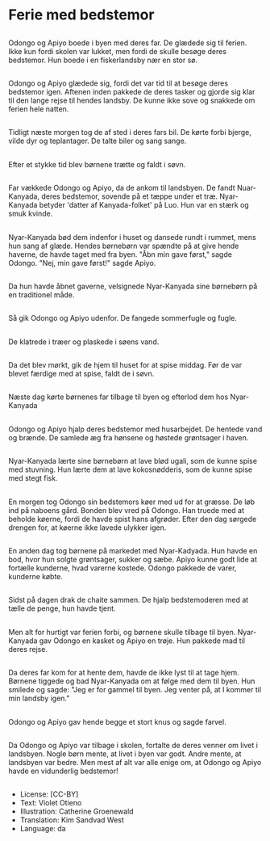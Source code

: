 # Ferie med bedstemor

##
Odongo og Apiyo boede i byen med deres far. De glædede sig til ferien. Ikke kun fordi skolen var lukket, men fordi de skulle besøge deres bedstemor. Hun boede i en fiskerlandsby nær en stor sø.

##
Odongo og Apiyo glædede sig, fordi det var tid til at besøge deres bedstemor igen. Aftenen inden pakkede de deres tasker og gjorde sig klar til den lange rejse til hendes landsby. De kunne ikke sove og snakkede om ferien hele natten.

##
Tidligt næste morgen tog de af sted i deres fars bil. De kørte forbi bjerge, vilde dyr og teplantager. De talte biler og sang sange.

##
Efter et stykke tid blev børnene trætte og faldt i søvn.

##
Far vækkede Odongo og Apiyo, da de ankom til landsbyen. De fandt Nuar-Kanyada, deres bedstemor, sovende på et tæppe under et træ. Nyar-Kanyada betyder 'datter af Kanyada-folket' på Luo. Hun var en stærk og smuk kvinde.

##
Nyar-Kanyada bød dem indenfor i huset og dansede rundt i rummet, mens hun sang af glæde. Hendes børnebørn var spændte på at give hende haverne, de havde taget med fra byen. "Åbn min gave først," sagde Odongo. "Nej, min gave først!" sagde Apiyo.

##
Da hun havde åbnet gaverne, velsignede Nyar-Kanyada sine børnebørn på en traditionel måde.

##
Så gik Odongo og Apiyo udenfor. De fangede sommerfugle og fugle.

##
De klatrede i træer og plaskede i søens vand.

##
Da det blev mørkt, gik de hjem til huset for at spise middag. Før de var blevet færdige med at spise, faldt de i søvn.

##
Næste dag kørte børnenes far tilbage til byen og efterlod dem hos Nyar-Kanyada

##
Odongo og Apiyo hjalp deres bedstemor med husarbejdet. De hentede vand og brænde. De samlede æg fra hønsene og høstede grøntsager i haven.

##
Nyar-Kanyada lærte sine børnebørn at lave blød ugali, som de kunne spise med stuvning. Hun lærte dem at lave kokosnødderis, som de kunne spise med stegt fisk.

##
En morgen tog Odongo sin bedstemors køer med ud for at græsse. De løb ind på naboens gård. Bonden blev vred på Odongo. Han truede med at beholde køerne, fordi de havde spist hans afgrøder. Efter den dag sørgede drengen for, at køerne ikke lavede ulykker igen.

##
En anden dag tog børnene på markedet med Nyar-Kadyada. Hun havde en bod, hvor hun solgte grøntsager, sukker og sæbe. Apiyo kunne godt lide at fortælle kunderne, hvad varerne kostede. Odongo pakkede de varer, kunderne købte.

##
Sidst på dagen drak de chaite sammen. De hjalp bedstemoderen med at tælle de penge, hun havde tjent.

##
Men alt for hurtigt var ferien forbi, og børnene skulle tilbage til byen. Nyar-Kanyada gav Odongo en kasket og Apiyo en trøje. Hun pakkede mad til deres rejse.

##
Da deres far kom for at hente dem, havde de ikke lyst til at tage hjem. Børnene tiggede og bad Nyar-Kanyada om at følge med dem til byen. Hun smilede og sagde: "Jeg er for gammel til byen. Jeg venter på, at I kommer til min landsby igen."

##
Odongo og Apiyo gav hende begge et stort knus og sagde farvel.

##
Da Odongo og Apiyo var tilbage i skolen, fortalte de deres venner om livet i landsbyen. Nogle børn mente, at livet i byen var godt. Andre mente, at landsbyen var bedre. Men mest af alt var alle enige om, at Odongo og Apiyo havde en vidunderlig bedstemor!

##
* License: [CC-BY]
* Text: Violet Otieno
* Illustration: Catherine Groenewald
* Translation: Kim Sandvad West
* Language: da
